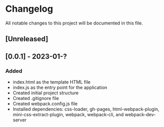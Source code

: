 # Changelog

All notable changes to this project will be documented in this file.

## [Unreleased]

## [0.0.1] - 2023-01-?

### Added
- index.html as the template HTML file
- index.js as the entry point for the application
- Created initial project structure
- Created .gitignore file
- Created webpack.config.js file
- Installed dependencies: css-loader, gh-pages, html-webpack-plugin, mini-css-extract-plugin, webpack, webpack-cli, and webpack-dev-server


